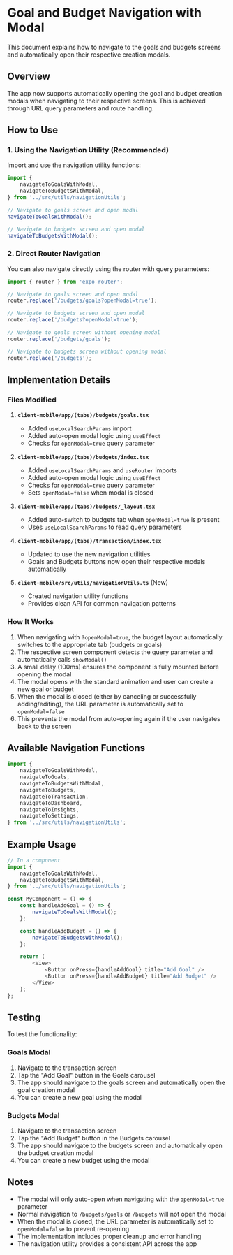 # Goal and Budget Navigation with Modal

This document explains how to navigate to the goals and budgets screens and automatically open their respective creation modals.

## Overview

The app now supports automatically opening the goal and budget creation modals when navigating to their respective screens. This is achieved through URL query parameters and route handling.

## How to Use

### 1. Using the Navigation Utility (Recommended)

Import and use the navigation utility functions:

```typescript
import {
	navigateToGoalsWithModal,
	navigateToBudgetsWithModal,
} from '../src/utils/navigationUtils';

// Navigate to goals screen and open modal
navigateToGoalsWithModal();

// Navigate to budgets screen and open modal
navigateToBudgetsWithModal();
```

### 2. Direct Router Navigation

You can also navigate directly using the router with query parameters:

```typescript
import { router } from 'expo-router';

// Navigate to goals screen and open modal
router.replace('/budgets/goals?openModal=true');

// Navigate to budgets screen and open modal
router.replace('/budgets?openModal=true');

// Navigate to goals screen without opening modal
router.replace('/budgets/goals');

// Navigate to budgets screen without opening modal
router.replace('/budgets');
```

## Implementation Details

### Files Modified

1. **`client-mobile/app/(tabs)/budgets/goals.tsx`**

   - Added `useLocalSearchParams` import
   - Added auto-open modal logic using `useEffect`
   - Checks for `openModal=true` query parameter

2. **`client-mobile/app/(tabs)/budgets/index.tsx`**

   - Added `useLocalSearchParams` and `useRouter` imports
   - Added auto-open modal logic using `useEffect`
   - Checks for `openModal=true` query parameter
   - Sets `openModal=false` when modal is closed

3. **`client-mobile/app/(tabs)/budgets/_layout.tsx`**

   - Added auto-switch to budgets tab when `openModal=true` is present
   - Uses `useLocalSearchParams` to read query parameters

4. **`client-mobile/app/(tabs)/transaction/index.tsx`**

   - Updated to use the new navigation utilities
   - Goals and Budgets buttons now open their respective modals automatically

5. **`client-mobile/src/utils/navigationUtils.ts`** (New)
   - Created navigation utility functions
   - Provides clean API for common navigation patterns

### How It Works

1. When navigating with `?openModal=true`, the budget layout automatically switches to the appropriate tab (budgets or goals)
2. The respective screen component detects the query parameter and automatically calls `showModal()`
3. A small delay (100ms) ensures the component is fully mounted before opening the modal
4. The modal opens with the standard animation and user can create a new goal or budget
5. When the modal is closed (either by canceling or successfully adding/editing), the URL parameter is automatically set to `openModal=false`
6. This prevents the modal from auto-opening again if the user navigates back to the screen

## Available Navigation Functions

```typescript
import {
	navigateToGoalsWithModal,
	navigateToGoals,
	navigateToBudgetsWithModal,
	navigateToBudgets,
	navigateToTransaction,
	navigateToDashboard,
	navigateToInsights,
	navigateToSettings,
} from '../src/utils/navigationUtils';
```

## Example Usage

```typescript
// In a component
import {
	navigateToGoalsWithModal,
	navigateToBudgetsWithModal,
} from '../src/utils/navigationUtils';

const MyComponent = () => {
	const handleAddGoal = () => {
		navigateToGoalsWithModal();
	};

	const handleAddBudget = () => {
		navigateToBudgetsWithModal();
	};

	return (
		<View>
			<Button onPress={handleAddGoal} title="Add Goal" />
			<Button onPress={handleAddBudget} title="Add Budget" />
		</View>
	);
};
```

## Testing

To test the functionality:

### Goals Modal

1. Navigate to the transaction screen
2. Tap the "Add Goal" button in the Goals carousel
3. The app should navigate to the goals screen and automatically open the goal creation modal
4. You can create a new goal using the modal

### Budgets Modal

1. Navigate to the transaction screen
2. Tap the "Add Budget" button in the Budgets carousel
3. The app should navigate to the budgets screen and automatically open the budget creation modal
4. You can create a new budget using the modal

## Notes

- The modal will only auto-open when navigating with the `openModal=true` parameter
- Normal navigation to `/budgets/goals` or `/budgets` will not open the modal
- When the modal is closed, the URL parameter is automatically set to `openModal=false` to prevent re-opening
- The implementation includes proper cleanup and error handling
- The navigation utility provides a consistent API across the app
